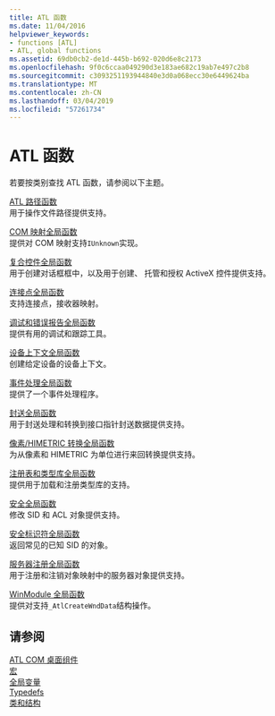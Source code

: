 ```yaml
---
title: ATL 函数
ms.date: 11/04/2016
helpviewer_keywords:
- functions [ATL]
- ATL, global functions
ms.assetid: 69db0cb2-de1d-445b-b692-020d6e8c2173
ms.openlocfilehash: 9f0c6ccaa049290d3e183ae682c19ab7e497c2b8
ms.sourcegitcommit: c3093251193944840e3d0a068ecc30e6449624ba
ms.translationtype: MT
ms.contentlocale: zh-CN
ms.lasthandoff: 03/04/2019
ms.locfileid: "57261734"
---
```

# <a name="atl-functions"></a>ATL 函数

若要按类别查找 ATL 函数，请参阅以下主题。

[ATL 路径函数](../../atl/reference/com-map-global-functions.md)<br/>
用于操作文件路径提供支持。

[COM 映射全局函数](../../atl/reference/com-map-global-functions.md)<br/>
提供对 COM 映射支持`IUnknown`实现。

[复合控件全局函数](../../atl/reference/composite-control-global-functions.md)<br/>
用于创建对话框框中，以及用于创建、 托管和授权 ActiveX 控件提供支持。

[连接点全局函数](../../atl/reference/connection-point-global-functions.md)<br/>
支持连接点，接收器映射。

[调试和错误报告全局函数](../../atl/reference/debugging-and-error-reporting-global-functions.md)<br/>
提供有用的调试和跟踪工具。

[设备上下文全局函数](../../atl/reference/device-context-global-functions.md)<br/>
创建给定设备的设备上下文。

[事件处理全局函数](../../atl/reference/event-handling-global-functions.md)<br/>
提供了一个事件处理程序。

[封送全局函数](../../atl/reference/marshaling-global-functions.md)<br/>
用于封送处理和转换到接口指针封送数据提供支持。

[像素/HIMETRIC 转换全局函数](../../atl/reference/pixel-himetric-conversion-global-functions.md)<br/>
为从像素和 HIMETRIC 为单位进行来回转换提供支持。

[注册表和类型库全局函数](../../atl/reference/registry-and-typelib-global-functions.md)<br/>
提供用于加载和注册类型库的支持。

[安全全局函数](../../atl/reference/security-global-functions.md)<br/>
修改 SID 和 ACL 对象提供支持。

[安全标识符全局函数](../../atl/reference/security-identifier-global-functions.md)<br/>
返回常见的已知 SID 的对象。

[服务器注册全局函数](../../atl/reference/server-registration-global-functions.md)<br/>
用于注册和注销对象映射中的服务器对象提供支持。

[WinModule 全局函数](../../atl/reference/winmodule-global-functions.md)<br/>
提供对支持`_AtlCreateWndData`结构操作。

## <a name="see-also"></a>请参阅

[ATL COM 桌面组件](../../atl/atl-com-desktop-components.md)<br/>
[宏](../../atl/reference/atl-macros.md)<br/>
[全局变量](../../atl/reference/atl-global-variables.md)<br/>
[Typedefs](../../atl/reference/atl-typedefs.md)<br/>
[类和结构](../../atl/reference/atl-classes.md)
